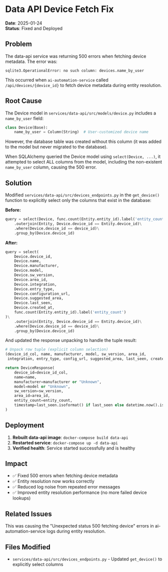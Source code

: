 # Data API Device Fetch Fix

**Date**: 2025-01-24  
**Status**: Fixed and Deployed  

## Problem

The data-api service was returning 500 errors when fetching device metadata. The error was:

```
sqlite3.OperationalError: no such column: devices.name_by_user
```

This occurred when `ai-automation-service` called `/api/devices/{device_id}` to fetch device metadata during entity resolution.

## Root Cause

The Device model in `services/data-api/src/models/device.py` includes a `name_by_user` field:

```python
class Device(Base):
    name_by_user = Column(String)  # User-customized device name
```

However, the database table was created without this column (it was added to the model but never migrated to the database).

When SQLAlchemy queried the Device model using `select(Device, ...)`, it attempted to select ALL columns from the model, including the non-existent `name_by_user` column, causing the 500 error.

## Solution

Modified `services/data-api/src/devices_endpoints.py` in the `get_device()` function to explicitly select only the columns that exist in the database:

**Before:**
```python
query = select(Device, func.count(Entity.entity_id).label('entity_count'))\
    .outerjoin(Entity, Device.device_id == Entity.device_id)\
    .where(Device.device_id == device_id)\
    .group_by(Device.device_id)
```

**After:**
```python
query = select(
    Device.device_id,
    Device.name,
    Device.manufacturer,
    Device.model,
    Device.sw_version,
    Device.area_id,
    Device.integration,
    Device.entry_type,
    Device.configuration_url,
    Device.suggested_area,
    Device.last_seen,
    Device.created_at,
    func.count(Entity.entity_id).label('entity_count')
)\
    .outerjoin(Entity, Device.device_id == Entity.device_id)\
    .where(Device.device_id == device_id)\
    .group_by(Device.device_id)
```

And updated the response unpacking to handle the tuple result:

```python
# Unpack row tuple (explicit column selection)
(device_id_col, name, manufacturer, model, sw_version, area_id, 
 integration, entry_type, config_url, suggested_area, last_seen, created_at, entity_count) = row

return DeviceResponse(
    device_id=device_id_col,
    name=name,
    manufacturer=manufacturer or "Unknown",
    model=model or "Unknown",
    sw_version=sw_version,
    area_id=area_id,
    entity_count=entity_count,
    timestamp=last_seen.isoformat() if last_seen else datetime.now().isoformat()
)
```

## Deployment

1. **Rebuilt data-api image**: `docker-compose build data-api`
2. **Restarted service**: `docker-compose up -d data-api`
3. **Verified health**: Service started successfully and is healthy

## Impact

- ✅ Fixed 500 errors when fetching device metadata
- ✅ Entity resolution now works correctly
- ✅ Reduced log noise from repeated error messages
- ✅ Improved entity resolution performance (no more failed device lookups)

## Related Issues

This was causing the "Unexpected status 500 fetching device" errors in ai-automation-service logs during entity resolution.

## Files Modified

- `services/data-api/src/devices_endpoints.py` - Updated `get_device()` to explicitly select columns






